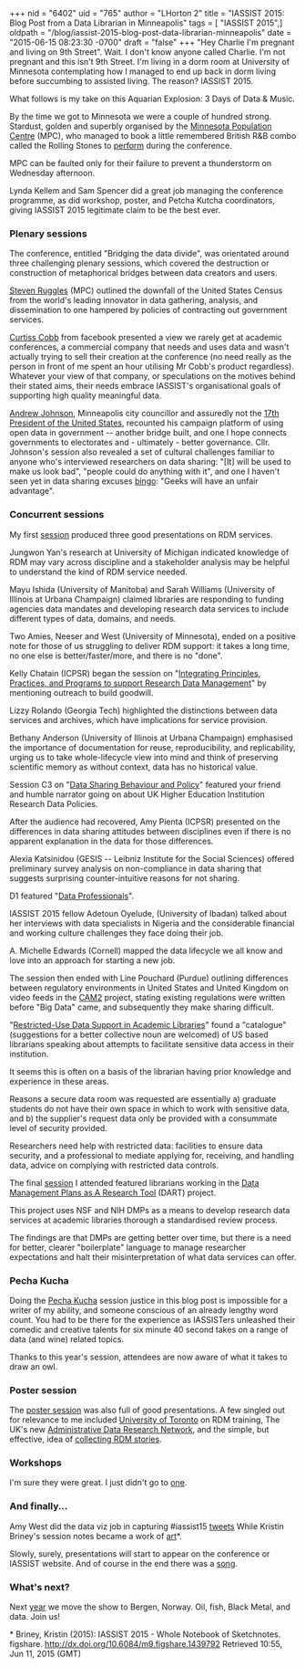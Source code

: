 +++
nid = "6402"
uid = "765"
author = "LHorton 2"
title = "IASSIST 2015: Blog Post from a Data Librarian in Minneapolis"
tags = [ "IASSIST 2015",]
oldpath = "/blog/iassist-2015-blog-post-data-librarian-minneapolis"
date = "2015-06-15 08:23:30 -0700"
draft = "false"
+++
"Hey Charlie I\'m pregnant and living on 9th Street". Wait. I don't know
anyone called Charlie. I'm not pregnant and this isn't 9th Street. I'm
living in a dorm room at University of Minnesota contemplating how I
managed to end up back in dorm living before succumbing to assisted
living. The reason? IASSIST 2015.

What follows is my take on this Aquarian Explosion: 3 Days of Data &
Music.

By the time we got to Minnesota we were a couple of hundred strong.
Stardust, golden and superbly organised by the [Minnesota Population
Centre](https://www.pop.umn.edu/) (MPC), who managed to book a little
remembered British R&B combo called the Rolling Stones to
[perform](http://www.startribune.com/jagger-s-swagger-at-tcf-bank-stadium-proves-you-re-never-too-old-to-rock/306090061/)
during the conference.

MPC can be faulted only for their failure to prevent a thunderstorm on
Wednesday afternoon.

Lynda Kellem and Sam Spencer did a great job managing the conference
programme, as did workshop, poster, and Petcha Kutcha coordinators,
giving IASSIST 2015 legitimate claim to be the best ever.

### **Plenary sessions**

The conference, entitled "Bridging the data divide", was orientated
around three challenging plenary sessions, which covered the destruction
or construction of metaphorical bridges between data creators and users.

[Steven Ruggles](http://iassist2015.pop.umn.edu/program/plenaries#p1)
(MPC) outlined the downfall of the United States Census from the world's
leading innovator in data gathering, analysis, and dissemination to one
hampered by policies of contracting out government services.

[Curtiss Cobb](http://iassist2015.pop.umn.edu/program/plenaries#p2) from
facebook presented a view we rarely get at academic conferences, a
commercial company that needs and uses data and wasn't actually trying
to sell their creation at the conference (no need really as the person
in front of me spent an hour utilising Mr Cobb's product regardless).
Whatever your view of that company, or speculations on the motives
behind their stated aims, their needs embrace IASSIST's organisational
goals of supporting high quality meaningful data.

[Andrew Johnson](http://iassist2015.pop.umn.edu/program/plenaries#p3),
Minneapolis city councillor and assuredly not the [17th President of the
United States](https://en.wikipedia.org/?title=Andrew_Johnson),
recounted his campaign platform of using open data in government \--
another bridge built, and one I hope connects governments to electorates
and - ultimately - better governance. Cllr. Johnson's session also
revealed a set of cultural challenges familiar to anyone who's
interviewed researchers on data sharing: "\[It\] will be used to make us
look bad", "people could do anything with it", and one I haven't seen
yet in data sharing excuses
[bingo](http://data.dev8d.org/devbingo/bingo.php?n=1&w=4&h=4&title=%22Open+Data+Excuse%22+Bingo&tag=%23openDataExcuses&statements=Terrorists+will+use+it%0D%0AData+Protection%0D%0ALawyers+want+a+custom+License%0D%0APoor+Quality%0D%0AThieves+will+use+it%0D%0AWe%27ll+get+spam%0D%0AIt%27s+not+very+interesting%0D%0AIt%27s+too+complicated%0D%0AThere%27s+no+API%0D%0AWhat+if+we+want+to+sell+it+later%0D%0AI+don%27t+mind%2C+but+someone+else+might%0D%0AIt%27s+too+big%0D%0AThere%27s+already+a+project+to...%0D%0APeople+may+misinterpret+the+data%0D%0AWe+might+want+to+use+it+in+a+paper%0D%0AWe+will+get+too+many+enquiries&rules=%3Cp%3EFor+open+data+teams%3B+print+out+a+copy+and+put+it+on+your+office+wall.+Cross+out+each+excuse+people+give+you.+There+are+no+prizes%2C+but+you+can+tweet+%22bingo!+%23openDataExcuses%22+if+you+think+it+might+make+you+feel+better*.%3C%2Fp%3E%0D%0A%0D%0A%3Cp+style%3D%27font-size%3A80%25%27%3E*+it+won%27t%3C%2Fp%3E):
"Geeks will have an unfair advantage".

### **Concurrent sessions**

My first [session](http://iassist2015.pop.umn.edu/program/block1#a5)
produced three good presentations on RDM services.

Jungwon Yan's research at University of Michigan indicated knowledge of
RDM may vary across discipline and a stakeholder analysis may be helpful
to understand the kind of RDM service needed.

Mayu Ishida (University of Manitoba) and Sarah Williams (University of
Illinois at Urbana Champaign) claimed libraries are responding to
funding agencies data mandates and developing research data services to
include different types of data, domains, and needs.

Two Amies, Neeser and West (University of Minnesota), ended on a
positive note for those of us struggling to deliver RDM support: it
takes a long time, no one else is better/faster/more, and there is no
"done".

Kelly Chatain (ICPSR) began the session on "[Integrating Principles,
Practices, and Programs to support Research Data
Management](http://iassist2015.pop.umn.edu/program/block2#b5)" by
mentioning outreach to build goodwill.

Lizzy Rolando (Georgia Tech) highlighted the distinctions between data
services and archives, which have implications for service provision.

Bethany Anderson (University of Illinois at Urbana Champaign) emphasised
the importance of documentation for reuse, reproducibility, and
replicability, urging us to take whole-lifecycle view into mind and
think of preserving scientific memory as without context, data has no
historical value.

Session C3 on "[Data Sharing Behaviour and
Policy](http://iassist2015.pop.umn.edu/program/block3#a3)" featured your
friend and humble narrator going on about UK Higher Education
Institution Research Data Policies.

After the audience had recovered, Amy Pienta (ICPSR) presented on the
differences in data sharing attitudes between disciplines even if there
is no apparent explanation in the data for those differences.

Alexia Katsinidou (GESIS -- Leibniz Institute for the Social Sciences)
offered preliminary survey analysis on non-compliance in data sharing
that suggests surprising counter-intuitive reasons for not sharing.

D1 featured "[Data
Professionals](http://iassist2015.pop.umn.edu/program/block4#a1)".

IASSIST 2015 fellow Adetoun Oyelude, (University of Ibadan) talked about
her interviews with data specialists in Nigeria and the considerable
financial and working culture challenges they face doing their job.

A. Michelle Edwards (Cornell) mapped the data lifecycle we all know and
love into an approach for starting a new job.

The session then ended with Line Pouchard (Purdue) outlining differences
between regulatory environments in United States and United Kingdom on
video feeds in the [CAM2](https://cam2.ecn.purdue.edu/) project, stating
existing regulations were written before "Big Data" came, and
subsequently they make sharing difficult.

"[Restricted-Use Data Support in Academic
Libraries](http://iassist2015.pop.umn.edu/program/block5#e5)" found a
"catalogue" (suggestions for a better collective noun are welcomed) of
US based librarians speaking about attempts to facilitate sensitive data
access in their institution.

It seems this is often on a basis of the librarian having prior
knowledge and experience in these areas.

Reasons a secure data room was requested are essentially a) graduate
students do not have their own space in which to work with sensitive
data, and b) the supplier\'s request data only be provided with a
consummate level of security provided.

Researchers need help with restricted data: facilities to ensure data
security, and a professional to mediate applying for, receiving, and
handling data, advice on complying with restricted data controls.

The final [session](http://iassist2015.pop.umn.edu/program/block6#f5) I
attended featured librarians working in the [Data Management Plans as A
Research Tool](http://dmpresearch.library.oregonstate.edu/) (DART)
project.

This project uses NSF and NIH DMPs as a means to develop research data
services at academic libraries thorough a standardised review process.

The findings are that DMPs are getting better over time, but there is a
need for better, clearer "boilerplate" language to manage researcher
expectations and halt their misinterpretation of what data services can
offer.

### **Pecha Kucha**

Doing the [Pecha
Kucha](http://iassist2015.pop.umn.edu/program/pecha-kucha) session
justice in this blog post is impossible for a writer of my ability, and
someone conscious of an already lengthy word count. You had to be there
for the experience as IASSISTers unleashed their comedic and creative
talents for six minute 40 second takes on a range of data (and wine)
related topics.

Thanks to this year's session, attendees are now aware of what it takes
to draw an owl.

### **Poster session**

The [poster session](http://iassist2015.pop.umn.edu/program/posters) was
also full of good presentations. A few singled out for relevance to me
included [University of
Toronto](http://iassist2015.pop.umn.edu/program/posters#p19) on RDM
training, The UK's new [Administrative Data Research
Network](http://iassist2015.pop.umn.edu/program/posters#p4), and the
simple, but effective, idea of [collecting RDM
stories](http://iassist2015.pop.umn.edu/program/posters#p13).

### **Workshops**

I'm sure they were great. I just didn't go to
[one](http://iassist2015.pop.umn.edu/program/workshops).

### **And finally...**

Amy West did the data viz job in capturing \#iassist15
[tweets](http://hawksey.info/tagsexplorer/?key=1P_gqaUTLhGucZXBJFTskuCzsHqO-RrARnfPwecg-7Kc&gid=400689247)
While Kristin Briney's session notes became a work of
[art](http://dx.doi.org/10.6084/m9.figshare.1439792)\*.

Slowly, surely, presentations will start to appear on the conference or
IASSIST website. And of course in the end there was a
[song](http://iassistdata.org/blog/iassist-2015-conference-song).

### **What's next?**

Next [year](http://iassist2016.org/) we move the show to Bergen, Norway.
Oil, fish, Black Metal, and data. Join us!

\* Briney, Kristin (2015): IASSIST 2015 - Whole Notebook of Sketchnotes.
figshare. <http://dx.doi.org/10.6084/m9.figshare.1439792> Retrieved
10:55, Jun 11, 2015 (GMT)
